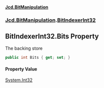 #### [Jcd.BitManipulation](index.md 'index')
### [Jcd.BitManipulation](Jcd.BitManipulation.md 'Jcd.BitManipulation').[BitIndexerInt32](Jcd.BitManipulation.BitIndexerInt32.md 'Jcd.BitManipulation.BitIndexerInt32')

## BitIndexerInt32.Bits Property

The backing store

```csharp
public int Bits { get; set; }
```

#### Property Value
[System.Int32](https://docs.microsoft.com/en-us/dotnet/api/System.Int32 'System.Int32')